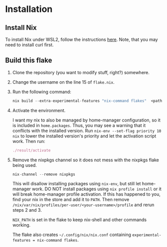 # Installation

## Install Nix

To install Nix under WSL2, follow the instructions [here](https://nixos.org/download.html#nix-install-windows). Note, that you may need to install curl first.

## Build this flake

1. Clone the repository (you want to modify stuff, right?) somewhere.

2. Change the username on the line 15 of `flake.nix`.

3. Run the following command:

   ```nix
   nix build --extra-experimental-features "nix-command flakes"  <path-to-cloned-repo>#homeConfigurations.<your-username>.activationPackage
   ```

4. Activate the environment.

   I want my nix to also be managed by home-manager configuration, so it is included in `home.packages`. Thus, you may see a warning that it conflicts with the installed version. Run `nix-env --set-flag priority 10 nix` to lower the installed version's priority and let the activation script work. Then run:

   ```nix
   ./result/activate
   ```

5. Remove the nixpkgs channel so it does not mess with the nixpkgs flake being used.

   ```nix
   nix-channel --remove nixpkgs
   ```

   This will disallow installing packages using `nix-env`, but still let home-manager work. DO NOT install packages using `nix profile install` or it will break home-manager profile activation. If this has happened to you, find your nix in the store and add it to `PATH`. Then remove `/nix/var/nix/profiles/per-user/<your-username>/profile` and rerun steps 2 and 3.

   `NIX_PATH` is set in the flake to keep nix-shell and other commands working.

   The flake also creates `~/.config/nix/nix.conf` containing `experimental-features = nix-command flakes`.
